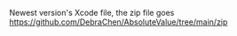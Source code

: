Newest version's Xcode file, the zip file goes 
https://github.com/DebraChen/AbsoluteValue/tree/main/zip
